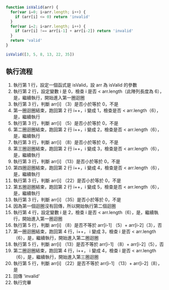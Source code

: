 ``` js
function isValid(arr) {
  for(var i=0; i<arr.length; i++) {
    if (arr[i] <= 0) return 'invalid'
  }
  for(var i=2; i<arr.length; i++) {
    if (arr[i] !== arr[i-1] + arr[i-2]) return 'invalid'
  }
  return 'valid'
}

isValid([3, 5, 8, 13, 22, 35])
```

## 執行流程
1. 執行第 1 行，設定一個函式是 isValid，設 arr 為 isValid 的參數
2. 執行第 2 行，設定變數 i 是 0，檢查 i 是否 < arr.length（此陣列長度為 6），是，繼續執行，開始進入第一圈迴圈
3. 執行第 3 行，判斷 arr[i] （3）是否小於等於 0，不是
4. 第一圈迴圈結束，跑回第 2 行 i++，i 變成 1，檢查是否 < arr.length（6），是，繼續執行
5. 執行第 3 行，判斷 arr[i] （5）是否小於等於 0，不是
6. 第二圈迴圈結束，跑回第 2 行 i++，i 變成 2，檢查是否 < arr.length（6），是，繼續執行
7. 執行第 3 行，判斷 arr[i] （8）是否小於等於 0，不是
8. 第三圈迴圈結束，跑回第 2 行 i++，i 變成 3，檢查是否 < arr.length（6），是，繼續執行
9. 執行第 3 行，判斷 arr[i] （13）是否小於等於 0，不是
10. 第四圈迴圈結束，跑回第 2 行 i++，i 變成 4，檢查是否 < arr.length（6），是，繼續執行
11. 執行第 3 行，判斷 arr[i] （22）是否小於等於 0，不是
12. 第五圈迴圈結束，跑回第 2 行 i++，i 變成 5，檢查是否 < arr.length（6），是，繼續執行
13. 執行第 3 行，判斷 arr[i] （35）是否小於等於 0，不是
14. 因為第一個迴圈沒有回傳，所以開始執行第二個迴圈
15. 執行第 4 行，設定變數 i 是 2，檢查 i 是否 < arr.length（6），是，繼續執行，開始進入第一圈迴圈
16. 執行第 5 行，判斷 arr[i] （8）是否不等於 arr[i-1] （5）+ arr[i-2]（3），否
17. 第一圈迴圈結束，跑回第 4 行，i++， i 變成 3，檢查 i 是否 < arr.length（6），是，繼續執行，開始進入第二圈迴圈
18. 執行第 5 行，判斷 arr[i] （13）是否不等於 arr[i-1] （8）+ arr[i-2]（5），否
19. 第二圈迴圈結束，跑回第 4 行，i++， i 變成 4，檢查 i 是否 < arr.length（6），是，繼續執行，開始進入第三圈迴圈
20. 執行第 5 行，判斷 arr[i] （22）是否不等於 arr[i-1] （13）+ arr[i-2]（8），是
21. 回傳 'invalid'
22. 執行完畢